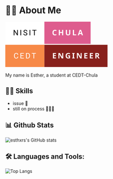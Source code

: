 # 👋🏽 About Me 
[![forthebadge](https://github.com/CEDT-Chula/For-The-Cedt-Badge/blob/main/badges/nisit-chula.svg)](https://github.com/CEDT-Chula/For-The-Cedt-Badge/tree/main/badges)
[![forthebadge](https://github.com/CEDT-Chula/For-The-Cedt-Badge/blob/main/badges/cedt-engineer.svg)](https://github.com/CEDT-Chula/For-The-Cedt-Badge/tree/main/badges)


My name is Esther, a student at CEDT-Chula

## ✍🏽 Skills

- issue 💩
- still on process 👩🏽‍💻

## 📊 Github Stats

![esthxrs's GitHub stats](https://github-readme-stats.vercel.app/api?username=esthxrs&show_icons=true&theme=radical)

## 🛠️ Languages and Tools:
![Top Langs](https://github-readme-stats.vercel.app/api/top-langs/?username=esthxrs&layout=compact&theme=radical)

  







<!--
**esthxrs/esthxrs** is a ✨ _special_ ✨ repository because its `README.md` (this file) appears on your GitHub profile.

Here are some ideas to get you started:

- 🔭 I’m currently working on ...
- 🌱 I’m currently learning ...
- 👯 I’m looking to collaborate on ...
- 🤔 I’m looking for help with ...
- 💬 Ask me about ...
- 📫 How to reach me: ...
- 😄 Pronouns: ...
- ⚡ Fun fact: ...
-->
